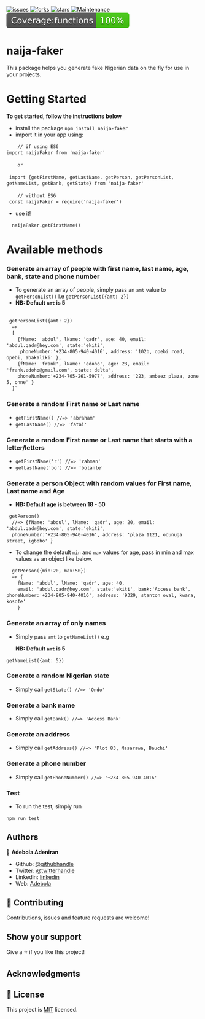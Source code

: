 ![issues](https://img.shields.io/github/issues/onedebos/naija-faker) ![forks](https://img.shields.io/github/forks/onedebos/naija-faker) ![stars](https://img.shields.io/github/stars/onedebos/naija-faker?&color=brightgreen) [![Maintenance](https://img.shields.io/badge/Maintained%3F-yes-green.svg)](https://GitHub.com/onedebos/naija-faker) ![test](/badge-functions.svg)

# naija-faker

This package helps you generate fake Nigerian data on the fly for use in your projects.

# Getting Started

**To get started, follow the instructions below**

- install the package `npm install naija-faker`
- import it in your app using:

```
    // if using ES6
import naijaFaker from 'naija-faker'

    or

 import {getFirstName, getLastName, getPerson, getPersonList, getNameList, getBank, getState} from 'naija-faker'

    // without ES6
 const naijaFaker = require('naija-faker')
```

- use it!

```
  naijaFaker.getFirstName()
```

# Available methods

### Generate an array of people with first name, last name, age, bank, state and phone number

- To generate an array of people, simply pass an `amt` value to `getPersonList()` i.e `getPersonList({amt: 2})`
- **NB: Default `amt` is 5**

```

 getPersonList({amt: 2})
  =>
  [
    {fName: 'abdul', lName: 'qadr', age: 40, email: 'abdul.qadr@hey.com', state:'ekiti',
     phoneNumber:'+234-805-940-4016', address: '102b, opebi road, opebi, abakaliki' },
    {fName: 'frank', lName: 'edoho', age: 23, email: 'frank.edoho@gmail.com', state:'delta', 
    phoneNumber:'+234-705-261-5977', address: '223, ambeez plaza, zone 5, onne' }
  ]`

```

### Generate a random First name or Last name

- `getFirstName() //=> 'abraham'`
- `getLastName() //=> 'fatai'`

### Generate a random First name or Last name that starts with a letter/letters

- `getFirstName('r') //=> 'rahman'`
- `getLastName('bo') //=> 'bolanle'`

### Generate a person Object with random values for First name, Last name and Age

- **NB: Default age is between 18 - 50**

```
 getPerson()
  //=> {fName: 'abdul', lName: 'qadr', age: 20, email: 'abdul.qadr@hey.com', state:'ekiti', 
  phoneNumber:'+234-805-940-4016', address: 'plaza 1121, odunuga street, igboho' }
```

- To change the default `min` and `max` values for age, pass in min and max values as an object like below.

```
  getPerson({min:20, max:50})
  => {
    fName: 'abdul', lName: 'qadr', age: 40,
    email: 'abdul.qadr@hey.com', state:'ekiti', bank:'Access bank', phoneNumber:'+234-805-940-4016', address: '9329, stanton oval, kwara, kosofe'
    }

```

### Generate an array of only names

- Simply pass `amt` to `getNameList()` e.g

  **NB: Default `amt` is 5**

```
getNameList({amt: 5})

```

### Generate a random Nigerian state

- Simply call `getState() //=> 'Ondo'`

### Generate a bank name

- Simply call `getBank() //=> 'Access Bank'`

### Generate an address

- Simply call `getAddress() //=> 'Plot 83, Nasarawa, Bauchi'`

### Generate a phone number

- Simply call `getPhoneNumber() //=> '+234-805-940-4016'`

### Test

- To run the test, simply run

```
npm run test
```

## Authors

👤 **Adebola Adeniran**

- Github: [@githubhandle](https://github.com/onedebos)
- Twitter: [@twitterhandle](https://twitter.com/debosthefirst)
- Linkedin: [linkedin](https://www.linkedin.com/in/adebola-niran/)
- Web: [Adebola](https://adebola.dev)

## 🤝 Contributing

Contributions, issues and feature requests are welcome!

## Show your support

Give a ⭐️ if you like this project!

## Acknowledgments

## 📝 License

This project is [MIT](lic.url) licensed.
